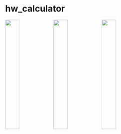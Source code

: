 # hw_calculator


<img src="https://github.com/burakcetn/hw_calculator/assets/45536352/e8a10218-8a58-4b10-94f7-4e941d090e50" width=30% height=30%>
<img src="https://github.com/burakcetn/hw_calculator/assets/45536352/c3975b2f-4454-4d05-a868-fe6cadd894fb" width=30% height=30%>
<img src="https://github.com/burakcetn/hw_calculator/assets/45536352/890afd66-10da-478e-90c1-4c491e233dd8" width=30% height=30%>
